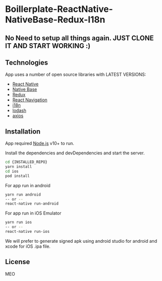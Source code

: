 # Boillerplate-ReactNative-NativeBase-Redux-I18n
## No Need to setup all things again. JUST CLONE IT AND START WORKING :) 

## Technologies

App uses a number of open source libraries with LATEST VERSIONS:

- [React Native](https://reactnative.dev/) 
- [Native Base](https://nativebase.io/)
- [Redux](https://redux.js.org/)
- [React Navigation](https://reactnavigation.org/)
- [i18n](https://react.i18next.com/)
- [lodash](https://lodash.com/)
- [axios](https://www.npmjs.com/package/axios)

## Installation

App required [Node.js](https://nodejs.org/) v10+ to run.

Install the dependencies and devDependencies and start the server.

```sh
cd {INSTALLED_REPO}
yarn install
cd ios
pod install
```

For app run in android

```sh
yarn run android
-- or --
react-native run-android
```

For app run in iOS Emulator

```sh
yarn run ios
-- or --
react-native run-ios
```

We will prefer to generate signed apk using android studio for android and xcode for iOS .ipa file.

## License

MEO
